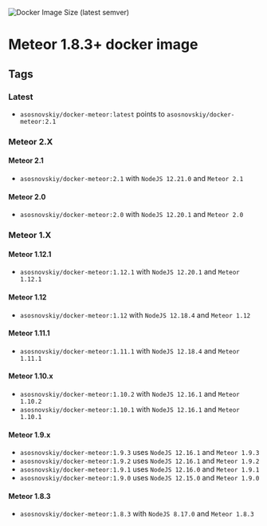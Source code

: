![Docker Image Size (latest semver)](https://img.shields.io/docker/image-size/asosnovskiy/docker-meteor)
# Meteor 1.8.3+ docker image

## Tags

### Latest

- `asosnovskiy/docker-meteor:latest` points to `asosnovskiy/docker-meteor:2.1`

### Meteor 2.X

#### Meteor 2.1

- `asosnovskiy/docker-meteor:2.1` with `NodeJS 12.21.0` and `Meteor 2.1`

#### Meteor 2.0

- `asosnovskiy/docker-meteor:2.0` with `NodeJS 12.20.1` and `Meteor 2.0`

### Meteor 1.X

#### Meteor 1.12.1

- `asosnovskiy/docker-meteor:1.12.1` with `NodeJS 12.20.1` and `Meteor 1.12.1`

#### Meteor 1.12

- `asosnovskiy/docker-meteor:1.12` with `NodeJS 12.18.4` and `Meteor 1.12`

#### Meteor 1.11.1

- `asosnovskiy/docker-meteor:1.11.1` with `NodeJS 12.18.4` and `Meteor 1.11.1`

#### Meteor 1.10.x

- `asosnovskiy/docker-meteor:1.10.2` with `NodeJS 12.16.1` and `Meteor 1.10.2`
- `asosnovskiy/docker-meteor:1.10.1` with `NodeJS 12.16.1` and `Meteor 1.10.1`

#### Meteor 1.9.x

- `asosnovskiy/docker-meteor:1.9.3` uses `NodeJS 12.16.1` and `Meteor 1.9.3`
- `asosnovskiy/docker-meteor:1.9.2` uses `NodeJS 12.16.1` and `Meteor 1.9.2`
- `asosnovskiy/docker-meteor:1.9.1` uses `NodeJS 12.16.0` and `Meteor 1.9.1`
- `asosnovskiy/docker-meteor:1.9.0` uses `NodeJS 12.15.0` and `Meteor 1.9.0`
  
#### Meteor 1.8.3

- `asosnovskiy/docker-meteor:1.8.3` with `NodeJS 8.17.0` and `Meteor 1.8.3`
